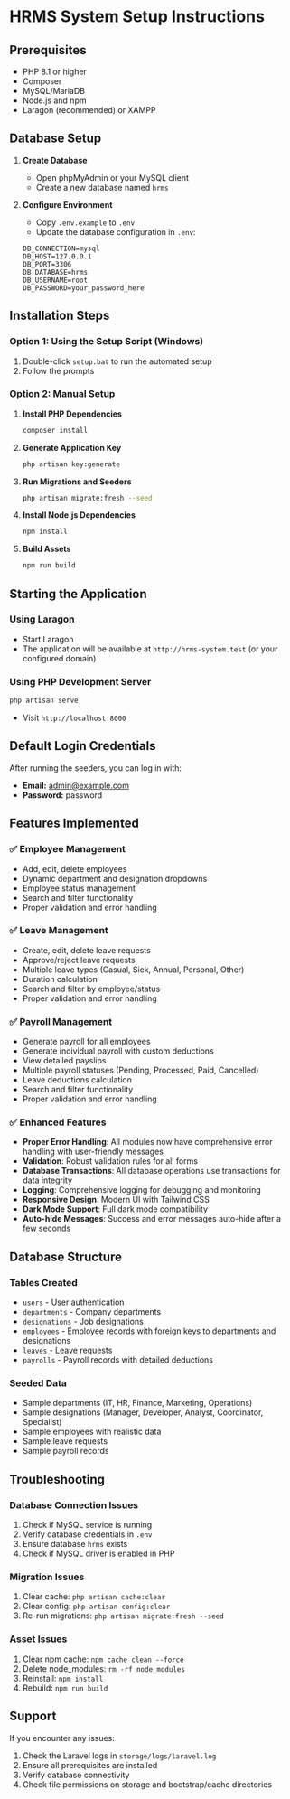 # HRMS System Setup Instructions

## Prerequisites
- PHP 8.1 or higher
- Composer
- MySQL/MariaDB
- Node.js and npm
- Laragon (recommended) or XAMPP

## Database Setup

1. **Create Database**
   - Open phpMyAdmin or your MySQL client
   - Create a new database named `hrms`

2. **Configure Environment**
   - Copy `.env.example` to `.env`
   - Update the database configuration in `.env`:
   ```env
   DB_CONNECTION=mysql
   DB_HOST=127.0.0.1
   DB_PORT=3306
   DB_DATABASE=hrms
   DB_USERNAME=root
   DB_PASSWORD=your_password_here
   ```

## Installation Steps

### Option 1: Using the Setup Script (Windows)
1. Double-click `setup.bat` to run the automated setup
2. Follow the prompts

### Option 2: Manual Setup
1. **Install PHP Dependencies**
   ```bash
   composer install
   ```

2. **Generate Application Key**
   ```bash
   php artisan key:generate
   ```

3. **Run Migrations and Seeders**
   ```bash
   php artisan migrate:fresh --seed
   ```

4. **Install Node.js Dependencies**
   ```bash
   npm install
   ```

5. **Build Assets**
   ```bash
   npm run build
   ```

## Starting the Application

### Using Laragon
- Start Laragon
- The application will be available at `http://hrms-system.test` (or your configured domain)

### Using PHP Development Server
```bash
php artisan serve
```
- Visit `http://localhost:8000`

## Default Login Credentials

After running the seeders, you can log in with:
- **Email:** admin@example.com
- **Password:** password

## Features Implemented

### ✅ Employee Management
- Add, edit, delete employees
- Dynamic department and designation dropdowns
- Employee status management
- Search and filter functionality
- Proper validation and error handling

### ✅ Leave Management
- Create, edit, delete leave requests
- Approve/reject leave requests
- Multiple leave types (Casual, Sick, Annual, Personal, Other)
- Duration calculation
- Search and filter by employee/status
- Proper validation and error handling

### ✅ Payroll Management
- Generate payroll for all employees
- Generate individual payroll with custom deductions
- View detailed payslips
- Multiple payroll statuses (Pending, Processed, Paid, Cancelled)
- Leave deductions calculation
- Search and filter functionality
- Proper validation and error handling

### ✅ Enhanced Features
- **Proper Error Handling**: All modules now have comprehensive error handling with user-friendly messages
- **Validation**: Robust validation rules for all forms
- **Database Transactions**: All database operations use transactions for data integrity
- **Logging**: Comprehensive logging for debugging and monitoring
- **Responsive Design**: Modern UI with Tailwind CSS
- **Dark Mode Support**: Full dark mode compatibility
- **Auto-hide Messages**: Success and error messages auto-hide after a few seconds

## Database Structure

### Tables Created
- `users` - User authentication
- `departments` - Company departments
- `designations` - Job designations
- `employees` - Employee records with foreign keys to departments and designations
- `leaves` - Leave requests
- `payrolls` - Payroll records with detailed deductions

### Seeded Data
- Sample departments (IT, HR, Finance, Marketing, Operations)
- Sample designations (Manager, Developer, Analyst, Coordinator, Specialist)
- Sample employees with realistic data
- Sample leave requests
- Sample payroll records

## Troubleshooting

### Database Connection Issues
1. Check if MySQL service is running
2. Verify database credentials in `.env`
3. Ensure database `hrms` exists
4. Check if MySQL driver is enabled in PHP

### Migration Issues
1. Clear cache: `php artisan cache:clear`
2. Clear config: `php artisan config:clear`
3. Re-run migrations: `php artisan migrate:fresh --seed`

### Asset Issues
1. Clear npm cache: `npm cache clean --force`
2. Delete node_modules: `rm -rf node_modules`
3. Reinstall: `npm install`
4. Rebuild: `npm run build`

## Support

If you encounter any issues:
1. Check the Laravel logs in `storage/logs/laravel.log`
2. Ensure all prerequisites are installed
3. Verify database connectivity
4. Check file permissions on storage and bootstrap/cache directories 